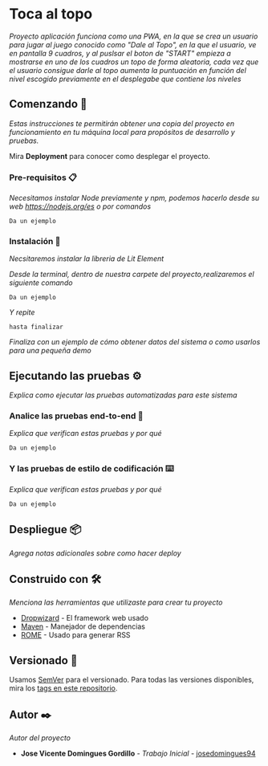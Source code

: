 # Toca al topo

_Proyecto aplicación funciona como una PWA, en la que se crea un usuario para jugar al juego conocido como "Dale al Topo", en la que el usuario, ve en pantalla 9 cuadros, y al puslsar el boton de "START" empieza a mostrarse en uno de los cuadros un topo de forma aleatoria, cada vez que el usuario consigue darle al topo aumenta la puntuación en función del nivel escogido previamente en el desplegabe que contiene los niveles_

## Comenzando 🚀

_Estas instrucciones te permitirán obtener una copia del proyecto en funcionamiento en tu máquina local para propósitos de desarrollo y pruebas._

Mira **Deployment** para conocer como desplegar el proyecto.


### Pre-requisitos 📋

_Necesitamos instalar Node previamente y npm, podemos hacerlo desde su web https://nodejs.org/es o por comandos_

```
Da un ejemplo
```

### Instalación 🔧

_Necsitaremos instalar la libreria de Lit Element_

_Desde la terminal, dentro de nuestra carpete del proyecto,realizaremos el siguiente comando_

```
Da un ejemplo
```

_Y repite_

```
hasta finalizar
```

_Finaliza con un ejemplo de cómo obtener datos del sistema o como usarlos para una pequeña demo_

## Ejecutando las pruebas ⚙️

_Explica como ejecutar las pruebas automatizadas para este sistema_

### Analice las pruebas end-to-end 🔩

_Explica que verifican estas pruebas y por qué_

```
Da un ejemplo
```

### Y las pruebas de estilo de codificación ⌨️

_Explica que verifican estas pruebas y por qué_

```
Da un ejemplo
```

## Despliegue 📦

_Agrega notas adicionales sobre como hacer deploy_

## Construido con 🛠️

_Menciona las herramientas que utilizaste para crear tu proyecto_

* [Dropwizard](http://www.dropwizard.io/1.0.2/docs/) - El framework web usado
* [Maven](https://maven.apache.org/) - Manejador de dependencias
* [ROME](https://rometools.github.io/rome/) - Usado para generar RSS


## Versionado 📌

Usamos [SemVer](http://semver.org/) para el versionado. Para todas las versiones disponibles, mira los [tags en este repositorio](https://github.com/tu/proyecto/tags).

## Autor ✒️

_Autor del proyecto_

* **Jose Vicente Domingues Gordillo** - *Trabajo Inicial* - [josedomingues94](https://github.com/josedomingues94)